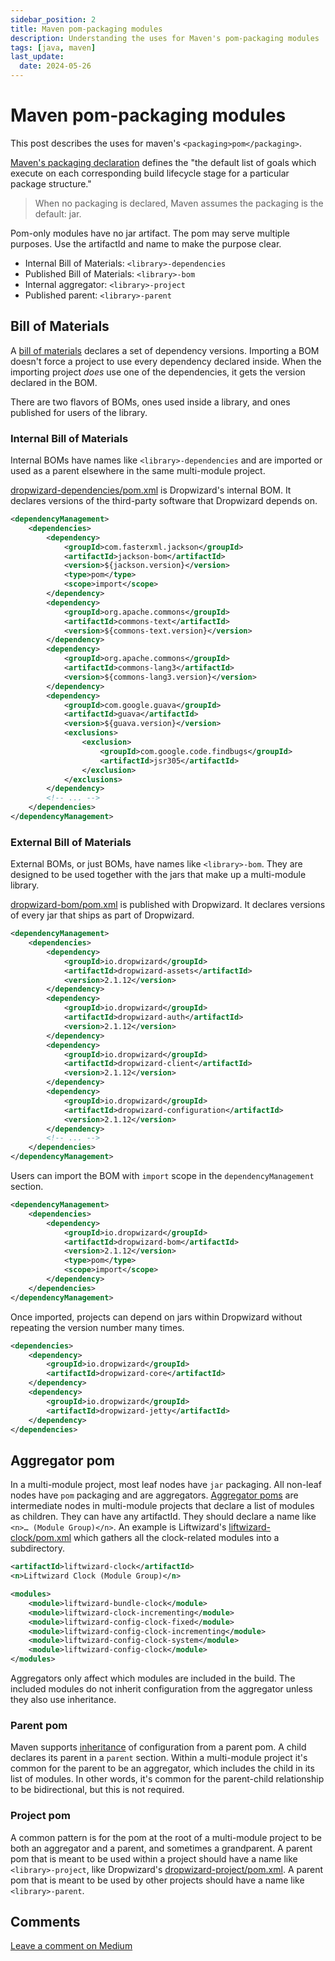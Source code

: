 ```yaml
---
sidebar_position: 2
title: Maven pom-packaging modules
description: Understanding the uses for Maven's pom-packaging modules
tags: [java, maven]
last_update:
  date: 2024-05-26
---
```


# Maven pom-packaging modules

This post describes the uses for maven's `<packaging>pom</packaging>`.

[Maven's packaging declaration](https://maven.apache.org/pom.html#packaging) defines the "the default list of goals which execute on each corresponding build lifecycle stage for a particular package structure."

> When no packaging is declared, Maven assumes the packaging is the default: jar.

Pom-only modules have no jar artifact. The pom may serve multiple purposes. Use the artifactId and name to make the purpose clear.

- Internal Bill of Materials:  `<library>-dependencies`
- Published Bill of Materials:  `<library>-bom`
- Internal aggregator:  `<library>-project`
- Published parent:  `<library>-parent`

## Bill of Materials

A  [bill of materials](https://maven.apache.org/guides/introduction/introduction-to-dependency-mechanism.html#bill-of-materials-bom-poms) declares a set of dependency versions. Importing a BOM doesn't force a project to use every dependency declared inside. When the importing project  _does_ use one of the dependencies, it gets the version declared in the BOM.

There are two flavors of BOMs, ones used inside a library, and ones published for users of the library.

### Internal Bill of Materials

Internal BOMs have names like  `<library>-dependencies` and are imported or used as a parent elsewhere in the same multi-module project.

[dropwizard-dependencies/pom.xml](https://github.com/dropwizard/dropwizard/blob/v2.1.12/dropwizard-dependencies/pom.xml) is Dropwizard's internal BOM. It declares versions of the third-party software that Dropwizard depends on.

```xml
<dependencyManagement>
    <dependencies>
        <dependency>
            <groupId>com.fasterxml.jackson</groupId>
            <artifactId>jackson-bom</artifactId>
            <version>${jackson.version}</version>
            <type>pom</type>
            <scope>import</scope>
        </dependency>
        <dependency>
            <groupId>org.apache.commons</groupId>
            <artifactId>commons-text</artifactId>
            <version>${commons-text.version}</version>
        </dependency>
        <dependency>
            <groupId>org.apache.commons</groupId>
            <artifactId>commons-lang3</artifactId>
            <version>${commons-lang3.version}</version>
        </dependency>
        <dependency>
            <groupId>com.google.guava</groupId>
            <artifactId>guava</artifactId>
            <version>${guava.version}</version>
            <exclusions>
                <exclusion>
                    <groupId>com.google.code.findbugs</groupId>
                    <artifactId>jsr305</artifactId>
                </exclusion>
            </exclusions>
        </dependency>
        <!-- ... -->
    </dependencies>
</dependencyManagement>
```

### External Bill of Materials

External BOMs, or just BOMs, have names like  `<library>-bom`. They are designed to be used together with the jars that make up a multi-module library.

[dropwizard-bom/pom.xml](https://github.com/dropwizard/dropwizard/blob/v2.1.12/dropwizard-bom/pom.xml) is published with Dropwizard. It declares versions of every jar that ships as part of Dropwizard.

```xml
<dependencyManagement>
    <dependencies>
        <dependency>
            <groupId>io.dropwizard</groupId>
            <artifactId>dropwizard-assets</artifactId>
            <version>2.1.12</version>
        </dependency>
        <dependency>
            <groupId>io.dropwizard</groupId>
            <artifactId>dropwizard-auth</artifactId>
            <version>2.1.12</version>
        </dependency>
        <dependency>
            <groupId>io.dropwizard</groupId>
            <artifactId>dropwizard-client</artifactId>
            <version>2.1.12</version>
        </dependency>
        <dependency>
            <groupId>io.dropwizard</groupId>
            <artifactId>dropwizard-configuration</artifactId>
            <version>2.1.12</version>
        </dependency>
        <!-- ... -->
    </dependencies>
</dependencyManagement>
```

Users can import the BOM with `import` scope in the `dependencyManagement` section.

```xml
<dependencyManagement>
    <dependencies>
        <dependency>
            <groupId>io.dropwizard</groupId>
            <artifactId>dropwizard-bom</artifactId>
            <version>2.1.12</version>
            <type>pom</type>
            <scope>import</scope>
        </dependency>
    </dependencies>
</dependencyManagement>
```

Once imported, projects can depend on jars within Dropwizard without repeating the version number many times.

```xml
<dependencies>
    <dependency>
        <groupId>io.dropwizard</groupId>
        <artifactId>dropwizard-core</artifactId>
    </dependency>
    <dependency>
        <groupId>io.dropwizard</groupId>
        <artifactId>dropwizard-jetty</artifactId>
    </dependency>
</dependencies>
```

## Aggregator pom

In a multi-module project, most leaf nodes have `jar` packaging. All non-leaf nodes have `pom` packaging and are aggregators. [Aggregator poms](https://maven.apache.org/guides/introduction/introduction-to-the-pom.html#Project_Aggregation) are intermediate nodes in multi-module projects that declare a list of modules as children. They can have any artifactId. They should declare a name like  `<n>… (Module Group)</n>`. An example is Liftwizard's [liftwizard-clock/pom.xml](https://github.com/motlin/liftwizard/blob/main/liftwizard-clock/pom.xml) which gathers all the clock-related modules into a subdirectory.

```xml
<artifactId>liftwizard-clock</artifactId>
<n>Liftwizard Clock (Module Group)</n>

<modules>
    <module>liftwizard-bundle-clock</module>
    <module>liftwizard-clock-incrementing</module>
    <module>liftwizard-config-clock-fixed</module>
    <module>liftwizard-config-clock-incrementing</module>
    <module>liftwizard-config-clock-system</module>
    <module>liftwizard-config-clock</module>
</modules>
```

Aggregators only affect which modules are included in the build. The included modules do not inherit configuration from the aggregator unless they also use inheritance.

### Parent pom

Maven supports [inheritance](https://maven.apache.org/guides/introduction/introduction-to-the-pom.html#Project_Inheritance) of configuration from a parent pom. A child declares its parent in a  `parent`  section. Within a multi-module project it's common for the parent to be an aggregator, which includes the child in its list of modules. In other words, it's common for the parent-child relationship to be bidirectional, but this is not required.

### Project pom

A common pattern is for the pom at the root of a multi-module project to be both an aggregator and a parent, and sometimes a grandparent. A parent pom that is meant to be used within a project should have a name like  `<library>-project`, like Dropwizard's [dropwizard-project/pom.xml](https://github.com/dropwizard/dropwizard/blob/v2.1.12/pom.xml). A parent pom that is meant to be used by other projects should have a name like  `<library>-parent`.

## Comments

[Leave a comment on Medium](https://motlin.medium.com/maven-pom-packaging-modules-09a43635c34b)

